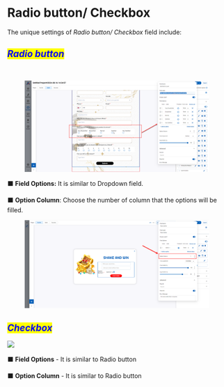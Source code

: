 # Radio button/ Checkbox

The unique settings of _Radio button/ Checkbox_ field include:

## _<mark style="color:blue;">**Radio button**</mark>_

<figure><img src="https://lh7-rt.googleusercontent.com/docsz/AD_4nXcar2iM5CGPXh26gqtFUSFMboJjEhq8NQs3sq-6eToyNTaO1m3CY20Jgx11j18YFBxY1XP7hQHhpcINr7dmhxrtRLq3pIfwR9XSzzvX8NF5dVhC7t2nrE9-sNqv-HBb81bITNPbnODCzFwzTNYgOTYss6Q?key=McWN_Lv9ZK-QuQzVrY3nVw" alt=""><figcaption></figcaption></figure>

<figure><img src="../../../../../.gitbook/assets/image (3820).png" alt=""><figcaption></figcaption></figure>

⬛ **Field Options:** It is similar to Dropdown field.

⬛ **Option Column**: Choose the number of column that the options will be filled.

<figure><img src="../../../../../.gitbook/assets/2024-09-18_10-13-07.png" alt=""><figcaption></figcaption></figure>

## _<mark style="color:blue;">**Checkbox**</mark>_&#x20;

![](https://lh7-rt.googleusercontent.com/docsz/AD_4nXdSSjRblwy-dfgOOhxcncaBiFViinRZrgkNhah_nGMLPUIdxrms_prDv9UN6FkoCo3fu6zsf_eIPwRH3-o7V8NsVF9_IL4wW4AtBYrrVfaGaB5e3YnRbQnstX-vBBiIE-1Y0RZSE_aEcRDok4oIqTwC7UA?key=McWN_Lv9ZK-QuQzVrY3nVw)

⬛ **Field Options** - It is similar to Radio button

⬛ **Option Column** - It is similar to Radio button
